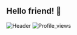## Hello friend! 👋
![Header](https://github.com/Albitsky/Albitsky/blob/main/assets/e9a505d1d8604f350e9df5b33b551493_w200.gif)
![Profile_views](https://komarev.com/ghpvc/?username=albitsky&color=blueviolet&style=for-the-badge)
<!--
**Albitsky/Albitsky** is a ✨ _special_ ✨ repository because its `README.md` (this file) appears on your GitHub profile.

Here are some ideas to get you started:

- 🔭 I’m currently working on ...
- 🌱 I’m currently learning ...
- 👯 I’m looking to collaborate on ...
- 🤔 I’m looking for help with ...
- 💬 Ask me about ...
- 📫 How to reach me: ...
- 😄 Pronouns: ...
- ⚡ Fun fact: ...
-->

